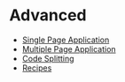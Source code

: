 # Advanced

- [Single Page Application](spa.md)
- [Multiple Page Application](mpa.md)
- [Code Splitting](code-splitting.md)
- [Recipes](recipes.md)
